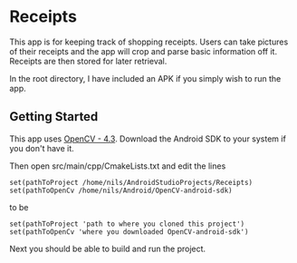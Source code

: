 # Receipts

This app is for keeping track of shopping receipts. Users can take pictures of their receipts and the app will crop and parse basic information off it. Receipts are then stored for later retrieval.

In the root directory, I have included an APK if you simply wish to run the app.

## Getting Started

This app uses [OpenCV - 4.3](https://opencv.org/releases/ "OpenCV Android"). Download the Android SDK to your system if you don't have it.

Then open src/main/cpp/CmakeLists.txt and edit the lines

```
set(pathToProject /home/nils/AndroidStudioProjects/Receipts)
set(pathToOpenCv /home/nils/Android/OpenCV-android-sdk)
```
to be

```
set(pathToProject 'path to where you cloned this project')
set(pathToOpenCv 'where you downloaded OpenCV-android-sdk')
```

Next you should be able to build and run the project.

